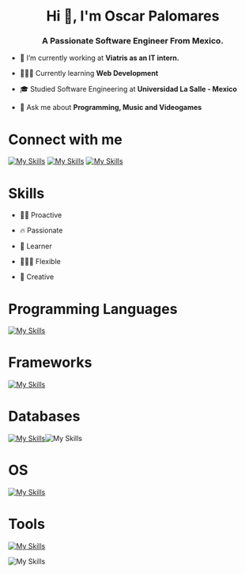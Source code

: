 <h1 align="center">Hi 👋, I'm Oscar Palomares</h1>
<h3 align="center">A Passionate Software Engineer From Mexico.</h3>

- 🔭 I’m currently working at **Viatris as an IT intern.**

- 🧑🏻‍💻 Currently learning **Web Development**

- 🎓 Studied Software Engineering at **Universidad La Salle - Mexico**

- 💬 Ask me about **Programming, Music and Videogames**


<h1>Connect with me</h1>

[![My Skills](https://skillicons.dev/icons?i=linkedin)](https://www.linkedin.com/in/oscar-palomares-vargas-18b771256/) [![My Skills](https://skillicons.dev/icons?i=gmail&theme=light)](mailto:oscarpalomaresvargas@icloud.com) [![My Skills](https://skillicons.dev/icons?i=htmx)](mywebpage)

<h1>Skills</h1>

- 🏃🏻 Proactive

- 🔥 Passionate

- 📕 Learner

- 🧘🏻‍♂️ Flexible

- 🧠 Creative

<h1>Programming Languages</h1>

[![My Skills](https://skillicons.dev/icons?i=c,cpp,cs,css,html,js,java,php,py,react,graphql,swift)](https://skillicons.dev)

<h1>Frameworks</h1>

[![My Skills](https://skillicons.dev/icons?i=dotnet,unity,docker,fastapi,tensorflow)](https://skillicons.dev)

<h1>Databases</h1>

[![My Skills](https://skillicons.dev/icons?i=mysql,sqlite,aws,azure,gcp,mongodb)](https://skillicons.dev)![My Skills](https://simpleskill.icons.workers.dev/svg?i=microsoftsqlserver)

<h1>OS</h1>

[![My Skills](https://skillicons.dev/icons?i=windows,apple,linux,ubuntu,kali)](https://skillicons.dev)

<h1>Tools</h1>

[![My Skills](https://skillicons.dev/icons?i=arduino,github,git,latex,notion,postman,figma,ps)](https://skillicons.dev)

![My Skills](https://simpleskill.icons.workers.dev/svg?i=powerbi,powerapps,powerpages,powervirtualagents,powerautomate,microsoftexcel)



<!--  https://github.com/tandpfun/skill-icons?tab=readme-ov-file  -->
